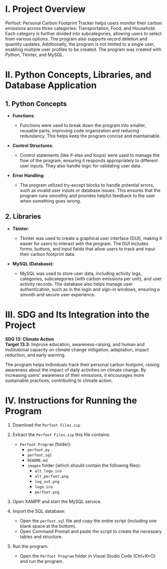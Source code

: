 # I. Project Overview

Perfoot: Personal Carbon Footprint Tracker helps users monitor their carbon emissions across three categories: Transportation, Food, and Household. Each category is further divided into subcategories, allowing users to select from various options. The program also supports record deletion and quantity updates. Additionally, the program is not limited to a single user, enabling multiple user profiles to be created. The program was created with Python, Tkinter, and MySQL.

# II. Python Concepts, Libraries, and Database Application

## 1. Python Concepts

- **Functions**:
    - Functions were used to break down the program into smaller, reusable parts, improving code organization and reducing redundancy. This helps keep the program concise and maintainable.

- **Control Structures**:
    - Control statements (like if-else and loops) were used to manage the flow of the program, ensuring it responds appropriately to different user inputs. They also handle logic for validating user data.

- **Error Handling**:
    - The program utilized try-except blocks to handle potential errors, such as invalid user inputs or database issues. This ensures that the program runs smoothly and provides helpful feedback to the user when something goes wrong.

## 2. Libraries

- **Tkinter**:
    - Tkinter was used to create a graphical user interface (GUI), making it easier for users to interact with the program. The GUI includes forms, buttons, and input fields that allow users to track and input their carbon footprint data.

- **MySQL (Database)**:
    - MySQL was used to store user data, including activity logs, categories, subcategories (with carbon emissions per unit), and user activity records. The database also helps manage user authentication, such as in the login and sign-in windows, ensuring a smooth and secure user experience.

# III. SDG and Its Integration into the Project

**SDG 13: Climate Action**  
**Target 13.3**: Improve education, awareness-raising, and human and institutional capacity on climate change mitigation, adaptation, impact reduction, and early warning.

The program helps individuals track their personal carbon footprint, raising awareness about the impact of daily activities on climate change. By increasing users' awareness of their emissions, it encourages more sustainable practices, contributing to climate action.

# IV. Instructions for Running the Program

1. Download the `Perfoot Files.zip`

2. Extract the `Perfoot Files.zip` this file contains:
    - `Perfoot Program` (folder):
       - `perfoot.py`
       - `perfoot.sql`
       - `README.md`
       - `images` folder (which should contain the following files):
           - `alt_logo.ico`
           - `alt_perfoot.png`
           - `log_out.png`
           - `logo.ico`
           - `perfoot.png`
  
3. Open XAMPP and start the MySQL service.

4. Import the SQL database:
    - Open the `perfoot.sql` file and copy the entire script (including one blank space at the bottom).
    - Open Command Prompt and paste the script to create the necessary tables and structure.

5. Run the program:
    - Open the `Perfoot Program` folder in Visual Studio Code (Ctrl+K+O) and run the program.
